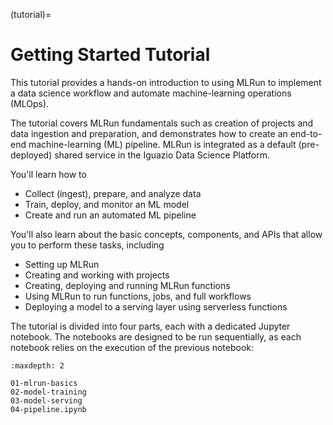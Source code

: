 (tutorial)=
# Getting Started Tutorial

This tutorial provides a hands-on introduction to using MLRun to implement a data science workflow and automate machine-learning operations (MLOps).

The tutorial covers MLRun fundamentals such as creation of projects and data ingestion and preparation, and demonstrates how to create an end-to-end machine-learning (ML) pipeline.
MLRun is integrated as a default (pre-deployed) shared service in the Iguazio Data Science Platform.

You'll learn how to

- Collect (ingest), prepare, and analyze data
- Train, deploy, and monitor an ML model
- Create and run an automated ML pipeline

You'll also learn about the basic concepts, components, and APIs that allow you to perform these tasks, including

- Setting up MLRun
- Creating and working with projects
- Creating, deploying and running MLRun functions
- Using MLRun to run functions, jobs, and full workflows
- Deploying a model to a serving layer using serverless functions

The tutorial is divided into four parts, each with a dedicated Jupyter notebook.
The notebooks are designed to be run sequentially, as each notebook relies on the execution of the previous notebook:

```{toctree}
:maxdepth: 2

01-mlrun-basics
02-model-training
03-model-serving
04-pipeline.ipynb
```

